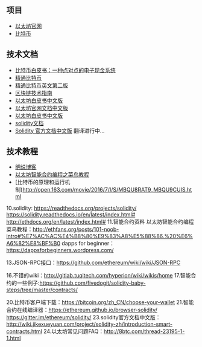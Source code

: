 ## 项目
* [以太坊官网](https://www.ethereum.org/)
* [比特币](https://bitcoin.org/zh_CN/)

## 技术文档

* [比特币白皮书：一种点对点的电子现金系统](http://www.8btc.com/wiki/bitcoin-a-peer-to-peer-electronic-cash-system)
* [精通比特币](http://book.8btc.com/master_bitcoin)
* [精通比特币英文第二版](https://github.com/bitcoinbook/bitcoinbook)
* [区块链技术指南](http://book.8btc.com/books/6/blockchain_guide/_book/)
* [以太坊白皮书中文版](http://ethfans.org/posts/ethereum-whitepaper)
* [以太坊官网文档中文版](http://book.8btc.com/books/6/ethereum/_book/)
* [以太坊白皮书中文版](http://ethfans.org/posts/ethereum-whitepaper)
* [solidity文档](https://solidity.readthedocs.io/en/latest/)
* [Solidity 官方文档中文版](http://wiki.jikexueyuan.com/project/solidity-zh/)  翻译进行中...

## 技术教程
* [明说博客](http://wangxiaoming.com)
* [以太坊智能合约编程之菜鸟教程](http://ethfans.org/posts/101-noob-intro)
* [比特币的原理和运行机制)http://open.163.com/movie/2016/7/I/S/MBQU8RAT9_MBQU9CUIS.html

10.solidity:
https://readthedocs.org/projects/solidity/
https://solidity.readthedocs.io/en/latest/index.html#
http://ethdocs.org/en/latest/index.html#
11.智能合约资料
以太坊智能合约编程菜鸟教程：http://ethfans.org/posts/101-noob-intro#%E7%AC%AC%E4%B8%80%E9%83%A8%E5%88%86.%20%E6%A6%82%E8%BF%B0
dapps for beginner：https://dappsforbeginners.wordpress.com/

13.JSON-RPC接口：https://github.com/ethereum/wiki/wiki/JSON-RPC

16.不错的wiki：http://gitlab.tuqitech.com/hyperion/wiki/wikis/home
17.智能合约的一些例子:https://github.com/fivedogit/solidity-baby-steps/tree/master/contracts/


20.比特币客户端下载：https://bitcoin.org/zh_CN/choose-your-wallet
21.智能合约在线编译器：https://ethereum.github.io/browser-solidity/
https://gitter.im/ethereum/solidity/
23.solidity官方文档中文版：http://wiki.jikexueyuan.com/project/solidity-zh/introduction-smart-contracts.html
24.以太坊常见问题FAQ：http://8btc.com/thread-23195-1-1.html